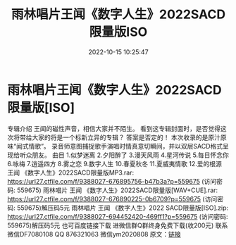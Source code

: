 ﻿---
title: 雨林唱片王闻《数字人生》2022SACD限量版ISO
date: 2022-10-15 10:25:47
categories: 新碟专辑、稀有等精品
tags: 华语中文
---
# 雨林唱片王闻《数字人生》2022SACD限量版[ISO]

专辑介绍
王闻的磁性声音，相信大家并不陌生。
看到这专辑封面时，是否觉得这次将带给大家的将是一个标新立异的专辑？
答案是否定的！
本次收录的是原汁原味“闻式情歌”。
录音师意图捕捉歌手演唱时情真意切瞬间，并以双层SACD格式呈现给听众朋友。
曲目
1.似梦迷离
2.夕阳醉了
3.漫天风雨
4.星河传说
5.每日怀念你
6.咏梅
7.逍遥四方
8.雾之恋
9.数字人生
10.春夏秋冬
11.夏威夷情歌
12.爱的根源
王闻 《数字人生》2022SACD限量版MP3.rar: https://url27.ctfile.com/f/9388027-676895756-b47b3a?p=559675
(访问密码: 559675)
雨林唱片 王闻 《数字人生》2022SACD限量版[WAV+CUE].rar: https://url27.ctfile.com/f/9388027-676890225-0b6709?p=559675
(访问密码: 559675)解压码5元
雨林唱片 王闻 《数字人生》2022 SACD限量版[ISO].zip: https://url27.ctfile.com/f/9388027-694452420-469ff1?p=559675
(访问密码: 559675)解压码5元
也可百度链接下载
进微信群Q群终身免费下载(收200元)
联系微信DF7080108 QQ 876321063
微信ym2020808
原文：[链接](https://blog.sina.com.cn/s/blog_1647c7e7601030zwf.html)